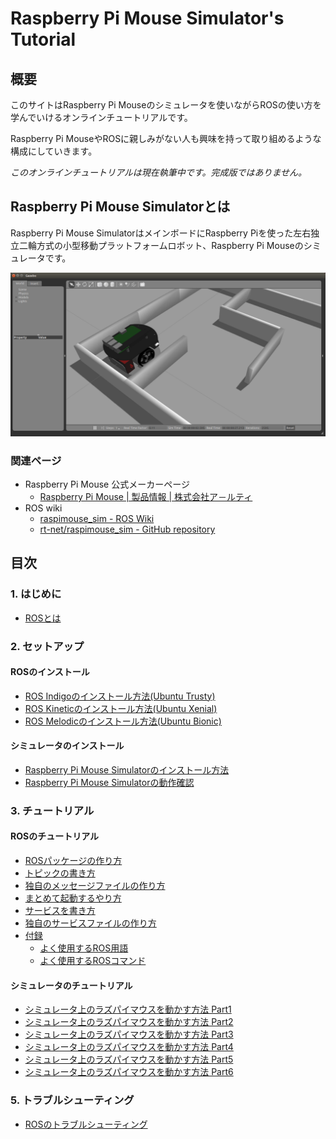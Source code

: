 # Raspberry Pi Mouse Simulator's Tutorial

## 概要

このサイトはRaspberry Pi Mouseのシミュレータを使いながらROSの使い方を学んでいけるオンラインチュートリアルです。

Raspberry Pi MouseやROSに親しみがない人も興味を持って取り組めるような構成にしていきます。

_このオンラインチュートリアルは現在執筆中です。完成版ではありません。_

## Raspberry Pi Mouse Simulatorとは

Raspberry Pi Mouse SimulatorはメインボードにRaspberry Piを使った左右独立二輪方式の小型移動プラットフォームロボット、Raspberry Pi Mouseのシミュレータです。

![Raspberry Pi Mouse on sample maze](.gitbook/assets/raspimouse_samplemaze.png)

### 関連ページ

* Raspberry Pi Mouse 公式メーカーページ
  * [Raspberry Pi Mouse \| 製品情報 \| 株式会社ア－ルティ](https://www.rt-net.jp/products/raspimouse2/)
* ROS wiki
  * [raspimouse\_sim - ROS Wiki](https://wiki.ros.org/raspimouse_sim)
  * [rt-net/raspimouse\_sim - GitHub repository](https://github.com/rt-net/raspimouse_sim)

## 目次

### 1. はじめに

* [ROSとは](https://github.com/yukixx6/raspimouse_sim_tutorial/tree/8306d89bd7c362941fad983a919635d386533096/ROS.md)

### 2. セットアップ

#### ROSのインストール

* [ROS Indigoのインストール方法\(Ubuntu Trusty\)](setup/how_to_install_ros_indigo.md)
* [ROS Kineticのインストール方法\(Ubuntu Xenial\)](setup/how_to_install_ros_kinetic.md)
* [ROS Melodicのインストール方法\(Ubuntu Bionic\)](setup/how_to_install_ros_melodic.md)

#### シミュレータのインストール

* [Raspberry Pi Mouse Simulatorのインストール方法](setup/how_to_install_simulator.md)
* [Raspberry Pi Mouse Simulatorの動作確認](setup/how_to_use_raspimouse_sim.md)

### 3. チュートリアル

#### ROSのチュートリアル

* [ROSパッケージの作り方](ros_tutorial/how_to_create_pkg.md)
* [トピックの書き方](ros_tutorial/how_to_write_topic.md)
* [独自のメッセージファイルの作り方](ros_tutorial/how_to_create_msg.md)
* [まとめて起動するやり方](ros_tutorial/how_to_use_launch.md)
* [サービスを書き方](ros_tutorial/how_to_write_service.md)
* [独自のサービスファイルの作り方](ros_tutorial/how_to_create_srv.md)
* [付録](ros_tutorial/appendix/)
  * [よく使用するROS用語](ros_tutorial/appendix/ros_word.md)
  * [よく使用するROSコマンド](ros_tutorial/appendix/ros_comand.md)

#### シミュレータのチュートリアル

* [シミュレータ上のラズパイマウスを動かす方法 Part1](tutorial/how_to_control_raspimouse_on_sim_1.md)
* [シミュレータ上のラズパイマウスを動かす方法 Part2](tutorial/how_to_control_raspimouse_on_sim_2.md)
* [シミュレータ上のラズパイマウスを動かす方法 Part3](tutorial/how_to_control_raspimouse_on_sim_3.md)
* [シミュレータ上のラズパイマウスを動かす方法 Part4](tutorial/how_to_control_raspimouse_on_sim_4.md)
* [シミュレータ上のラズパイマウスを動かす方法 Part5](https://github.com/yukixx6/raspimouse_sim_tutorial/tree/8306d89bd7c362941fad983a919635d386533096/tutorial/how_to_control_raspimouse_on_sim_5.md)
* [シミュレータ上のラズパイマウスを動かす方法 Part6](https://github.com/yukixx6/raspimouse_sim_tutorial/tree/8306d89bd7c362941fad983a919635d386533096/tutorial/how_to_control_raspimouse_on_sim_6.md)

### 5. トラブルシューティング

* [ROSのトラブルシューティング](troubleshooting.md)

